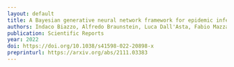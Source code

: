```yaml
---
layout: default
title: A Bayesian generative neural network framework for epidemic inference problems
authors: Indaco Biazzo, Alfredo Braunstein, Luca Dall'Asta, Fabio Mazza
publication: Scientific Reports
year: 2022
doi: https://doi.org/10.1038/s41598-022-20898-x
preprinturl: https://arxiv.org/abs/2111.03383
---
```

